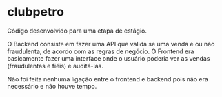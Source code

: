 # clubpetro

Código desenvolvido para uma etapa de estágio.

O Backend consiste em fazer uma API que valida se uma venda é ou não fraudulenta,
de acordo com as regras de negócio.
O Frontend era basicamente fazer uma interface onde o usuário poderia ver as vendas (fraudulentas e fiéis) e auditá-las.

Não foi feita nenhuma ligação entre o frontend e backend pois não era necessário e não houve tempo.
